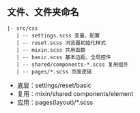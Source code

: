 ## 文件、文件夹命名

```
|- src/css
   | -- settings.scss 变量、配置
   | -- reset.scss 浏览器初始化样式
   | -- mixin.scss 共用函数
   | -- basic.scss 基本边距、全局控件
   | -- shared/components-*.scss 复用组件
   | -- pages/*.scss 页面逻辑
```

- 底层：settings/reset/basic
- 复用：mixin/shared components/element
- 应用：pages(layout)/*.scss

